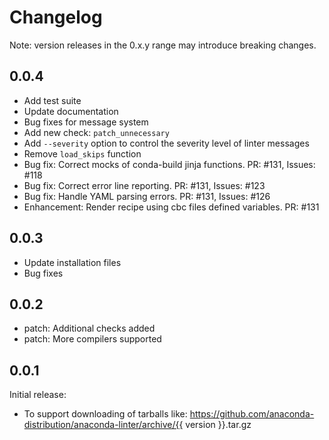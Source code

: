 # Changelog
Note: version releases in the 0.x.y range may introduce breaking changes.

## 0.0.4

- Add test suite
- Update documentation
- Bug fixes for message system
- Add new check: `patch_unnecessary`
- Add `--severity` option to control the severity level of linter messages
- Remove `load_skips` function
- Bug fix: Correct mocks of conda-build jinja functions. PR: #131, Issues: #118
- Bug fix: Correct error line reporting. PR: #131, Issues: #123
- Bug fix: Handle YAML parsing errors. PR: #131, Issues: #126
- Enhancement: Render recipe using cbc files defined variables. PR: #131

## 0.0.3

- Update installation files
- Bug fixes

## 0.0.2

- patch: Additional checks added
- patch: More compilers supported

## 0.0.1

Initial release:
- To support downloading of tarballs like: https://github.com/anaconda-distribution/anaconda-linter/archive/{{ version }}.tar.gz
